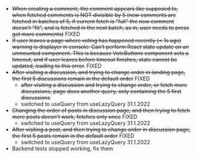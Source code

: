 - ~~When creating a comment, the comment appears like supposed to, when fetched comments is NOT divisible by 5 
(new comments are fetched in batches of 5, if current fetch is "full" the new comment doesn't "fit", and is fetched in the next batch, as in, user needs to press get more comments)~~ FIXED
- ~~If user leaves a page where voting has happened recently (< 1s ago) warning is displayer in console: Can't perform React state update on an unmounted component. 
This is because VoteButtons component sets a timeout, and if user leaves before timeout finishes, state cannot be updated, leading to this error.~~ FIXED
- ~~After visiting a discussion, and trying to change order in landing page, the first 5 discussions remain in the default order~~ FIXED
	- ~~after visiting a discussion and trying to change order, or fetch more discussions, page does another query, only containing the 5 first discussions~~
	- switched to useQuery from useLazyQuery 31.1.2022
- ~~Changing the order of posts in discussion page, and then trying to fetch more posts doesn't work, fetches only once~~ FIXED
	- switched to useQuery from useLazyQuery 31.1.2022
- ~~After visiting a post, and then trying to change order in discussion page, the first 5 posts remain in the default order~~ FIXED
	- switched to useQuery from useLazyQuery 31.1.2022
- Backend tests stopped working, fix them